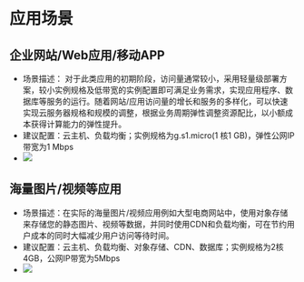 # 应用场景
## 企业网站/Web应用/移动APP
* 场景描述： 对于此类应用的初期阶段，访问量通常较小，采用轻量级部署方案，较小实例规格及低带宽的实例配置即可满足业务需求，实现应用程序、数据库等服务的运行。随着网站/应用访问量的增长和服务的多样化，可以快速实现云服务器规格和规模的调整，根据业务周期弹性调整资源配比，以小额成本获得计算能力的弹性提升。
* 建议配置：云主机、负载均衡；实例规格为g.s1.micro(1 核1 GB)，弹性公网IP带宽为1 Mbps
* ![](../../../../image/vm/Scenarios-Web.png)

## 海量图片/视频等应用

* 场景描述：在实际的海量图片/视频应用例如大型电商网站中，使用对象存储来存储您的静态图片、视频等数据，并同时使用CDN和负载均衡，可在节约用户成本的同时大幅减少用户访问等待时间。
* 建议配置：云主机、负载均衡、对象存储、CDN、数据库；实例规格为2核4GB，公网IP带宽为5Mbps
* ![](../../../../image/vm/Scenarios-Image.png)
